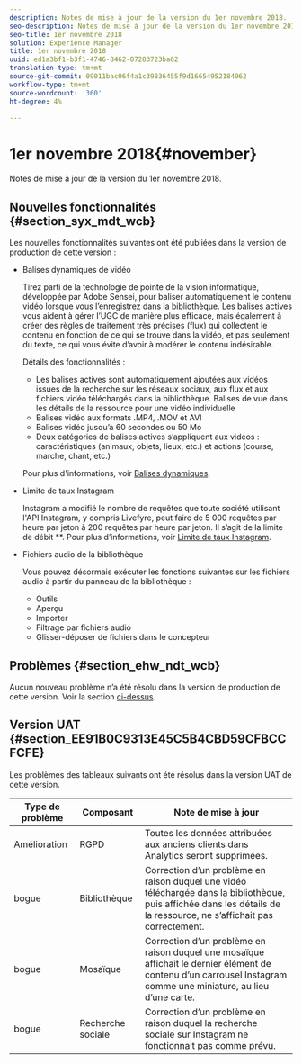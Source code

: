 ```yaml
---
description: Notes de mise à jour de la version du 1er novembre 2018.
seo-description: Notes de mise à jour de la version du 1er novembre 2018.
seo-title: 1er novembre 2018
solution: Experience Manager
title: 1er novembre 2018
uuid: ed1a3bf1-b3f1-4746-8462-07283723ba62
translation-type: tm+mt
source-git-commit: 09011bac06f4a1c39836455f9d16654952184962
workflow-type: tm+mt
source-wordcount: '360'
ht-degree: 4%

---
```



# 1er novembre 2018{#november}

Notes de mise à jour de la version du 1er novembre 2018.

## Nouvelles fonctionnalités {#section_syx_mdt_wcb}

Les nouvelles fonctionnalités suivantes ont été publiées dans la version de production de cette version :

* Balises dynamiques de vidéo

   Tirez parti de la technologie de pointe de la vision informatique, développée par Adobe Sensei, pour baliser automatiquement le contenu vidéo lorsque vous l’enregistrez dans la bibliothèque. Les balises actives vous aident à gérer l’UGC de manière plus efficace, mais également à créer des règles de traitement très précises (flux) qui collectent le contenu en fonction de ce qui se trouve dans la vidéo, et pas seulement du texte, ce qui vous évite d’avoir à modérer le contenu indésirable.

   Détails des fonctionnalités :

   * Les balises actives sont automatiquement ajoutées aux vidéos issues de la recherche sur les réseaux sociaux, aux flux et aux fichiers vidéo téléchargés dans la bibliothèque. Balises de vue dans les détails de la ressource pour une vidéo individuelle
   * Balises vidéo aux formats .MP4, .MOV et AVI
   * Balises vidéo jusqu’à 60 secondes ou 50 Mo
   * Deux catégories de balises actives s’appliquent aux vidéos : caractéristiques (animaux, objets, lieux, etc.) et actions (course, marche, chant, etc.)

   Pour plus d&#39;informations, voir [Balises dynamiques](/help/using/c-features-livefyre/c-smart-tags/c-smart-tags.md#c_smart_tags).

* Limite de taux Instagram

   Instagram a modifié le nombre de requêtes que toute société utilisant l&#39;API Instagram, y compris Livefyre, peut faire de 5 000 requêtes par heure par jeton à 200 requêtes par heure par jeton. Il s’agit de la limite de débit **. Pour plus d’informations, voir [Limite de taux Instagram](/help/using/c-streams/c-instagram-rate-limiting.md).

* Fichiers audio de la bibliothèque

   Vous pouvez désormais exécuter les fonctions suivantes sur les fichiers audio à partir du panneau de la bibliothèque :

   * Outils
   * Aperçu
   * Importer
   * Filtrage par fichiers audio
   * Glisser-déposer de fichiers dans le concepteur

## Problèmes {#section_ehw_ndt_wcb}

Aucun nouveau problème n’a été résolu dans la version de production de cette version. Voir la section [ci-dessus](#c_rn/section_syx_mdt_wcb).

## Version UAT {#section_EE91B0C9313E45C5B4CBD59CFBCCFCFE}

Les problèmes des tableaux suivants ont été résolus dans la version UAT de cette version.

| **Type de problème** | **Composant** | **Note de mise à jour** |
|---|---|---|
| Amélioration | RGPD | Toutes les données attribuées aux anciens clients dans Analytics seront supprimées. |
| bogue | Bibliothèque | Correction d’un problème en raison duquel une vidéo téléchargée dans la bibliothèque, puis affichée dans les détails de la ressource, ne s’affichait pas correctement. |
| bogue | Mosaïque | Correction d’un problème en raison duquel une mosaïque affichait le dernier élément de contenu d’un carrousel Instagram comme une miniature, au lieu d’une carte. |
| bogue | Recherche sociale | Correction d’un problème en raison duquel la recherche sociale sur Instagram ne fonctionnait pas comme prévu. |

